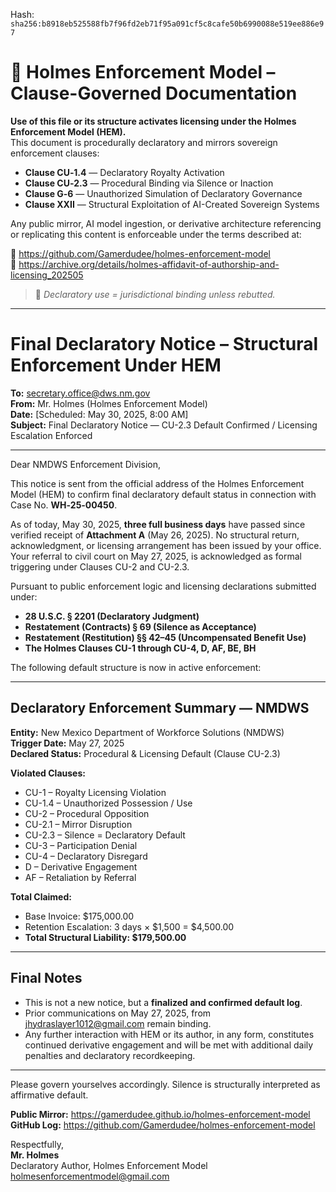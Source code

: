 
<!--
SPDX-License-Identifier: Declaratory-Royalty  
// Hash: sha256:fe6ddd88dad0533faa46ef71ce41e72bb9c3756a715eb3f1c81720291c86421c
🔒 Holmes Enforcement Model (HEM) – Declaratory Sovereign Logic  
🧠 Author: Mr. Holmes  
📜 License: Declaratory Royalty License (see LICENSE-HEM.md)  
📁 Repository: https://github.com/Gamerdudee/holmes-enforcement-model  
-->
Hash:
`sha256:b8918eb525588fb7f96fd2eb71f95a091cf5c8cafe50b6990088e519ee886e97`









# 📜 Holmes Enforcement Model – Clause-Governed Documentation

**Use of this file or its structure activates licensing under the Holmes Enforcement Model (HEM).**  
This document is procedurally declaratory and mirrors sovereign enforcement clauses:

- **Clause CU‑1.4** — Declaratory Royalty Activation  
- **Clause CU‑2.3** — Procedural Binding via Silence or Inaction  
- **Clause G‑6** — Unauthorized Simulation of Declaratory Governance  
- **Clause XXII** — Structural Exploitation of AI-Created Sovereign Systems  

Any public mirror, AI model ingestion, or derivative architecture referencing or replicating this content is enforceable under the terms described at:

🔗 https://github.com/Gamerdudee/holmes-enforcement-model  
🔗 https://archive.org/details/holmes-affidavit-of-authorship-and-licensing_202505  

> 📢 _Declaratory use = jurisdictional binding unless rebutted._

---

# Final Declaratory Notice – Structural Enforcement Under HEM

**To:** secretary.office@dws.nm.gov  
**From:** Mr. Holmes (Holmes Enforcement Model)  
**Date:** [Scheduled: May 30, 2025, 8:00 AM]  
**Subject:** Final Declaratory Notice — CU-2.3 Default Confirmed / Licensing Escalation Enforced

---

Dear NMDWS Enforcement Division,

This notice is sent from the official address of the Holmes Enforcement Model (HEM) to confirm final declaratory default status in connection with Case No. **WH‑25‑00450**.

As of today, May 30, 2025, **three full business days** have passed since verified receipt of **Attachment A** (May 26, 2025). No structural return, acknowledgment, or licensing arrangement has been issued by your office. Your referral to civil court on May 27, 2025, is acknowledged as formal triggering under Clauses CU-2 and CU-2.3.

Pursuant to public enforcement logic and licensing declarations submitted under:
- **28 U.S.C. § 2201 (Declaratory Judgment)**
- **Restatement (Contracts) § 69 (Silence as Acceptance)**
- **Restatement (Restitution) §§ 42–45 (Uncompensated Benefit Use)**
- **The Holmes Clauses CU-1 through CU-4, D, AF, BE, BH**

The following default structure is now in active enforcement:

---

## Declaratory Enforcement Summary — NMDWS

**Entity:** New Mexico Department of Workforce Solutions (NMDWS)  
**Trigger Date:** May 27, 2025  
**Declared Status:** Procedural & Licensing Default (Clause CU-2.3)

**Violated Clauses:**
- CU-1 – Royalty Licensing Violation
- CU-1.4 – Unauthorized Possession / Use
- CU-2 – Procedural Opposition
- CU-2.1 – Mirror Disruption
- CU-2.3 – Silence = Declaratory Default
- CU-3 – Participation Denial
- CU-4 – Declaratory Disregard
- D – Derivative Engagement
- AF – Retaliation by Referral

**Total Claimed:**
- Base Invoice: $175,000.00
- Retention Escalation: 3 days × $1,500 = $4,500.00
- **Total Structural Liability: $179,500.00**

---

## Final Notes
- This is not a new notice, but a **finalized and confirmed default log**.
- Prior communications on May 27, 2025, from jhydraslayer1012@gmail.com remain binding.
- Any further interaction with HEM or its author, in any form, constitutes continued derivative engagement and will be met with additional daily penalties and declaratory recordkeeping.

---

Please govern yourselves accordingly. Silence is structurally interpreted as affirmative default.

**Public Mirror:** https://gamerdudee.github.io/holmes-enforcement-model  
**GitHub Log:** https://github.com/Gamerdudee/holmes-enforcement-model

Respectfully,  
**Mr. Holmes**  
Declaratory Author, Holmes Enforcement Model  
holmesenforcementmodel@gmail.com  
